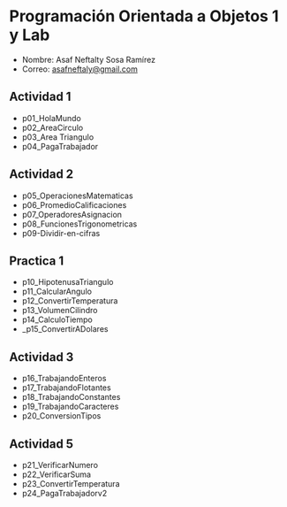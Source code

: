 # Programación Orientada a Objetos 1 y Lab

- Nombre: Asaf Neftalty Sosa Ramírez 
- Correo: asafneftaly@gmail.com

## Actividad 1
- p01_HolaMundo
- p02_AreaCirculo
- p03_Area Triangulo 
- p04_PagaTrabajador

## Actividad 2 
 - p05_OperacionesMatematicas
 - p06_PromedioCalificaciones
 - p07_OperadoresAsignacion
 - p08_FuncionesTrigonometricas
 - p09-Dividir-en-cifras

 ## Practica 1
 - p10_HipotenusaTriangulo
 - p11_CalcularAngulo
 - p12_ConvertirTemperatura
 - p13_VolumenCilindro
 - p14_CalculoTiempo
 - _p15_ConvertirADolares

 ## Actividad 3
 - p16_TrabajandoEnteros 
 - p17_TrabajandoFlotantes 
 - p18_TrabajandoConstantes
 - p19_TrabajandoCaracteres
 - p20_ConversionTipos 

 ## Actividad 5
 - p21_VerificarNumero
 - p22_VerificarSuma
 - p23_ConvertirTemperatura
 - p24_PagaTrabajadorv2